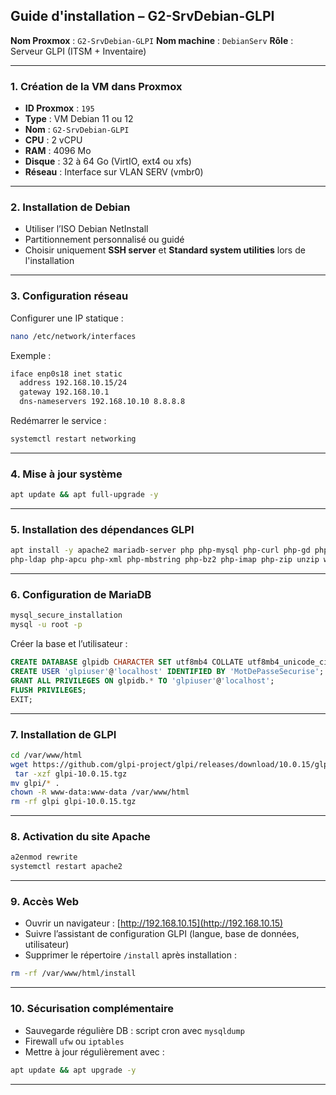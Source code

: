 ## Guide d'installation – G2-SrvDebian-GLPI

**Nom Proxmox** : `G2-SrvDebian-GLPI`
**Nom machine** : `DebianServ`
**Rôle** : Serveur GLPI (ITSM + Inventaire)

---

### 1. Création de la VM dans Proxmox

* **ID Proxmox** : `195`
* **Type** : VM Debian 11 ou 12
* **Nom** : `G2-SrvDebian-GLPI`
* **CPU** : 2 vCPU
* **RAM** : 4096 Mo
* **Disque** : 32 à 64 Go (VirtIO, ext4 ou xfs)
* **Réseau** : Interface sur VLAN SERV (vmbr0)

---

### 2. Installation de Debian

* Utiliser l’ISO Debian NetInstall
* Partitionnement personnalisé ou guidé
* Choisir uniquement **SSH server** et **Standard system utilities** lors de l'installation

---

### 3. Configuration réseau

Configurer une IP statique :

```bash
nano /etc/network/interfaces
```

Exemple :

```bash
iface enp0s18 inet static
  address 192.168.10.15/24
  gateway 192.168.10.1
  dns-nameservers 192.168.10.10 8.8.8.8
```

Redémarrer le service :

```bash
systemctl restart networking
```

---

### 4. Mise à jour système

```bash
apt update && apt full-upgrade -y
```

---

### 5. Installation des dépendances GLPI

```bash
apt install -y apache2 mariadb-server php php-mysql php-curl php-gd php-intl \
php-ldap php-apcu php-xml php-mbstring php-bz2 php-imap php-zip unzip wget
```

---

### 6. Configuration de MariaDB

```bash
mysql_secure_installation
mysql -u root -p
```

Créer la base et l’utilisateur :

```sql
CREATE DATABASE glpidb CHARACTER SET utf8mb4 COLLATE utf8mb4_unicode_ci;
CREATE USER 'glpiuser'@'localhost' IDENTIFIED BY 'MotDePasseSecurise';
GRANT ALL PRIVILEGES ON glpidb.* TO 'glpiuser'@'localhost';
FLUSH PRIVILEGES;
EXIT;
```

---

### 7. Installation de GLPI

```bash
cd /var/www/html
wget https://github.com/glpi-project/glpi/releases/download/10.0.15/glpi-10.0.15.tgz
 tar -xzf glpi-10.0.15.tgz
mv glpi/* .
chown -R www-data:www-data /var/www/html
rm -rf glpi glpi-10.0.15.tgz
```

---

### 8. Activation du site Apache

```bash
a2enmod rewrite
systemctl restart apache2
```

---

### 9. Accès Web

* Ouvrir un navigateur : [http://192.168.10.15](http://192.168.10.15)
* Suivre l’assistant de configuration GLPI (langue, base de données, utilisateur)
* Supprimer le répertoire `/install` après installation :

```bash
rm -rf /var/www/html/install
```

---

### 10. Sécurisation complémentaire

* Sauvegarde régulière DB : script cron avec `mysqldump`
* Firewall `ufw` ou `iptables`
* Mettre à jour régulièrement avec :

```bash
apt update && apt upgrade -y
```

---
